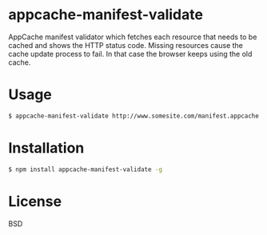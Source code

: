 # appcache-manifest-validate

AppCache manifest validator which fetches each resource that needs to be cached and shows the HTTP status code. Missing resources cause the cache update process to fail. In that case the browser keeps using the old cache.

# Usage

``` sh
$ appcache-manifest-validate http://www.somesite.com/manifest.appcache
```

# Installation

``` sh
$ npm install appcache-manifest-validate -g
```

# License

BSD